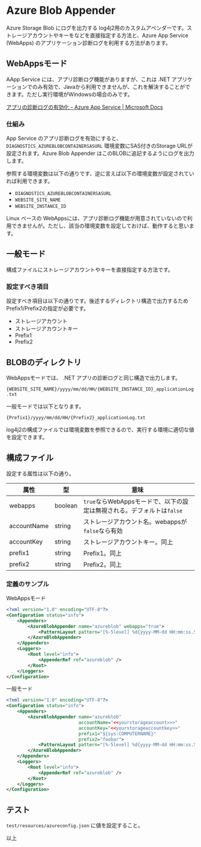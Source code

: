 # Azure Blob Appender 

Azure Storage Blob にログを出力する log4j2用のカスタムアペンダーです。ストレージアカウントやキーをなどを直接指定する方法と、Azure App Service  (WebApps) のアプリケーション診断ログを利用する方法があります。

## WebAppsモード

AApp Service には、アプリ診断ログ機能がありますが、これは .NET アプリケーションでのみ有効で、Javaから利用できませんが、これを解決することができます。ただし実行環境がWindowsの場合のみです。

[アプリの診断ログの有効化 - Azure App Service | Microsoft Docs](https://docs.microsoft.com/ja-jp/azure/app-service/troubleshoot-diagnostic-logs)

### 仕組み

App Service のアプリ診断ログを有効にすると、`DIAGNOSTICS_AZUREBLOBCONTAINERSASURL` 環境変数にSAS付きのStorage URLが設定されます。Azure Blob Appender はこのBLOBに追記するようにログを出力します。

参照する環境変数は以下の通りです、逆に言えば以下の環境変数が設定されていれば利用できます。

* `DIAGNOSTICS_AZUREBLOBCONTAINERSASURL`
* `WEBSITE_SITE_NAME`
* `WEBSITE_INSTANCE_ID`

Linux ベースの WebAppsには、アプリ診断ログ機能が用意されていないので利用できませんが。ただし、該当の環境変数を設定しておけば、動作すると思います。

## 一般モード

構成ファイルにストレージアカウントやキーを直接指定する方法です。

### 設定すべき項目

設定すべき項目は以下の通りです。後述するディレクトリ構造で出力するためPrefix1/Prefix2の指定が必要です。

* ストレージアカウント
* ストレージアカウントキー
* Prefix1 
* Prefix2

## BLOBのディレクトリ

WebAppsモードでは、 .NET アプリの診断ログと同じ構造で出力します。

`{WEBSITE_SITE_NAME}/yyyy/mm/dd/HH/{WEBSITE_INSTANCE_ID}_applicationLog.txt`

一般モードでは以下となります。

`{Prefix1}/yyyy/mm/dd/HH/{Prefix2}_applicationLog.txt`

log4j2の構成ファイルでは環境変数を参照できるので、実行する環境に適切な値を設定できます。

## 構成ファイル

設定する属性は以下の通り。

|属性|型|意味|
|-----|-----|-----|
|webapps| boolean | `true`ならWebAppsモードで、以下の設定は無視される。デフォルトは`false`|
|accountName|string|ストレージアカウント名。webappsが`false`なら有効|
|accountKey|string|ストレージアカウントキー。同上|
|prefix1| string | Prefix1。同上|
|prefix2|string|Prefix2。同上|

### 定義のサンプル

WebAppsモード
```xml
<?xml version="1.0" encoding="UTF-8"?>
<Configuration status="info">
    <Appenders>
        <AzureBlobAppender name="azureblob" webapps="true">
            <PatternLayout pattern="[%-5level] %d{yyyy-MM-dd HH:mm:ss.SSS} [%t] %c{1} - %msg%n" />
        </AzureBlobAppender>
    </Appenders>
    <Loggers>
        <Root level="info">
            <AppenderRef ref="azureblob" />
        </Root>
    </Loggers>
</Configuration>
```


一般モード

```xml
<?xml version="1.0" encoding="UTF-8"?>
<Configuration status="info">
    <Appenders>
        <AzureBlobAppender name="azureblob" 
                           accountName="<<yourstorageaccount>>>"
                           accountKey="<<yourstorageaccountkey>>"
                           prefix1="${sys:COMPUTERNAME}"
                           prefix2="foobar">
            <PatternLayout pattern="[%-5level] %d{yyyy-MM-dd HH:mm:ss.SSS} [%t] %c{1} - %msg%n" />
        </AzureBlobAppender>
    </Appenders>
    <Loggers>
        <Root level="info">
            <AppenderRef ref="azureblob" />
        </Root>
    </Loggers>
</Configuration>
```

## テスト

`test/resources/azureconfig.json` に値を設定すること。

以上